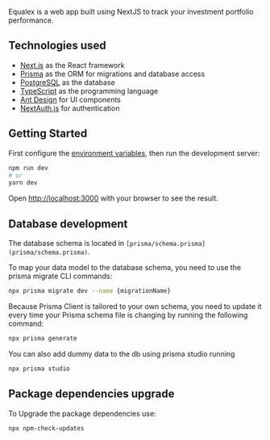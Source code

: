 Equalex is a web app built using NextJS to track your investment portfolio performance.

## Technologies used

- [Next.js](https://nextjs.org/) as the React framework
- [Prisma](https://www.prisma.io/) as the ORM for migrations and database access
- [PostgreSQL](https://www.postgresql.org) as the database
- [TypeScript](https://www.typescriptlang.org/)  as the programming language
- [Ant Design](https://ant.design/) for UI components
- [NextAuth.js](https://next-auth.js.org/) for authentication

## Getting Started

First configure the [environment variables](.env.local.example), then run the development server:

```bash
npm run dev
# or
yarn dev
```

Open [http://localhost:3000](http://localhost:3000) with your browser to see the result.

## Database development

The database schema is located in `[prisma/schema.prisma](prisma/schema.prisma)`.

To map your data model to the database schema, you need to use the prisma migrate CLI commands:

```bash
npx prisma migrate dev --name {migrationName}
```

Because Prisma Client is tailored to your own schema, you need to update it every time your Prisma schema file is changing by running the following command:

```bash
npx prisma generate
```

You can also add dummy data to the db using prisma studio running

```bash
npx prisma studio
```

## Package dependencies upgrade

To Upgrade the package dependencies use:

```bash
npx npm-check-updates
```
